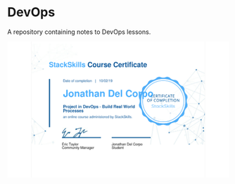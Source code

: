 # DevOps

A repository containing notes to DevOps lessons.

![Certificate](./Certificate.png "Certificate")